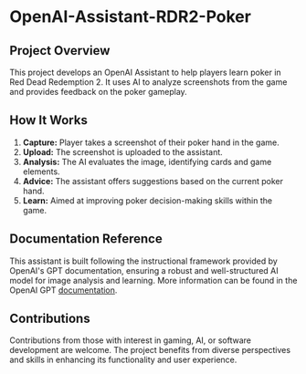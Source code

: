 # OpenAI-Assistant-RDR2-Poker

## Project Overview

This project develops an OpenAI Assistant to help players learn poker in Red Dead Redemption 2. It uses AI to analyze screenshots from the game and provides feedback on the poker gameplay.

## How It Works

1. **Capture:** Player takes a screenshot of their poker hand in the game.
2. **Upload:** The screenshot is uploaded to the assistant.
3. **Analysis:** The AI evaluates the image, identifying cards and game elements.
4. **Advice:** The assistant offers suggestions based on the current poker hand.
5. **Learn:** Aimed at improving poker decision-making skills within the game.

## Documentation Reference

This assistant is built following the instructional framework provided by OpenAI's GPT documentation, ensuring a robust and well-structured AI model for image analysis and learning. More information can be found in the OpenAI GPT [documentation](https://platform.openai.com/docs/assistants/overview).

## Contributions

Contributions from those with interest in gaming, AI, or software development are welcome. The project benefits from diverse perspectives and skills in enhancing its functionality and user experience.
